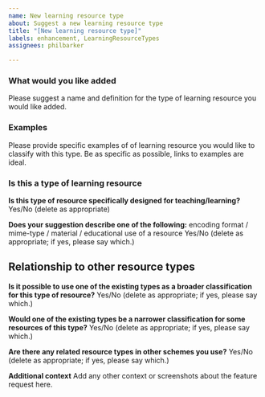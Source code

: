 ```yaml
---
name: New learning resource type
about: Suggest a new learning resource type
title: "[New learning resource type]"
labels: enhancement, LearningResourceTypes
assignees: philbarker

---
```


### What would you like added
Please suggest a name and definition for the type of learning resource you would like added.

### Examples
Please provide specific examples of  of learning resource you would like to classify with this type. Be as specific as possible, links to examples are ideal.

### Is this a type of learning resource
**Is this type of resource specifically designed for teaching/learning?**
Yes/No (delete as appropriate)

**Does your suggestion describe one of the following:**
encoding format / mime-type / material / educational use of a resource
Yes/No (delete as appropriate; if yes, please say which.)

## Relationship to other resource types
**Is it possible to use one of the existing types as a broader classification for this type of resource?**
Yes/No (delete as appropriate; if yes, please say which.)

**Would one of the existing types be a narrower classification for some resources of this type?**
Yes/No (delete as appropriate; if yes, please say which.)

**Are there any related resource types in other schemes you use?**
Yes/No (delete as appropriate; if yes, please say which.)

**Additional context**
Add any other context or screenshots about the feature request here.
